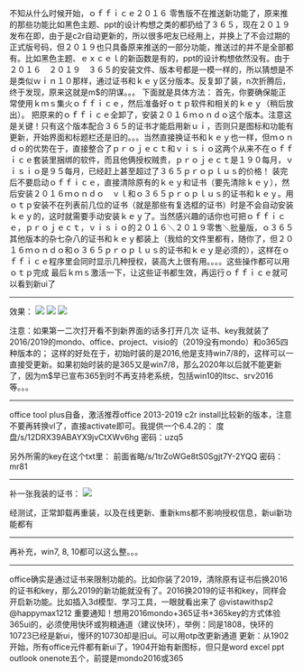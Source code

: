 不知从什么时候开始，ｏｆｆｉｃｅ２０１６ 零售版不在推送新功能了，原来推的那些功能比如黑色主题、ppt的设计构想之类的都扔给了３６５，现在２０１９发布在即，由于是c2r自动更新的，所以很多吧友已经用上，并换上了不会过期的正式版号码，但２０１９也只具备原来推送的一部分功能，推送过的并不是全部都有。比如黑色主题、ｅｘｃｅｌ的新函数是有的，ppt的设计构想依然没有。由于２０１６　２０１９　３６５的安装文件、版本号都是一模一样的，所以猜想是不是类似ｗｉｎ１０那样，通过证书和ｋｅｙ区分版本。反复卸了装，n次折腾后，终于发现，原来这就是m$的阴谋。。。
下面就是具体方法：
首先，你要确保能正常使用ｋｍｓ集火ｏｆｆｉｃｅ，然后准备好ｏｔｐ软件和相关的ｋｅｙ（稍后放出）。
把原来的ｏｆｆｉｃｅ全卸了，安装２０１６ｍｏｎｄｏ这个版本。注意这是关键！只有这个版本配合３６５的证书才能启用新ｕｉ，否则只是图标和功能有更新，开始界面和标题栏还是旧的。。。当然直接换证书和ｋｅｙ也一样，但ｍｏｎｄｏ的优势在于，直接整合了ｐｒｏｊｅｃｔ和ｖｉｓｉｏ这两个从来不在ｏｆｆｉｃｅ套装里捆绑的软件，而且他俩授权贼贵，ｐｒｏｊｅｃｔ是１９０每月，ｖｉｓｉｏ是９５每月，已经赶上甚至超过了３６５ｐｒｏｐｌｕｓ的价格！
装完后不要启动ｏｆｆｉｃｅ，直接清除原有的ｋｅｙ和证书（要先清除ｋｅｙ），然后安装２０１６ｍｏｎｄｏ　ｖｌ和ｏ３６５ｐｒｏｐｌｕｓ的证书和ｋｅｙ。用ｏｔｐ安装不在列表前几位的证书（就是那些有复选框的证书）时是不会自动安装ｋｅｙ的，这时就需要手动安装ｋｅｙ了。当然感兴趣的话你也可把ｏｆｆｉｃｅ，ｐｒｏｊｅｃｔ，ｖｉｓｉｏ的２０１６＼２０１９零售＼批量版，ｏ３６５其他版本的杂七杂八的证书和ｋｅｙ都装上（我给的文件里都有，随你了，但２０１６ｍｏｎｄｏ和ｏ３６５ｐｒｏｐｌｕｓ的证书和ｋｅｙ是必须的），这样在ｏｆｆｉｃｅ程序里会同时显示几种授权，装高大上很有用。。。。这些操作都可以用ｏｔｐ完成
最后ｋｍｓ激活一下，让这些证书都生效，再运行ｏｆｆｉｃｅ就可以看到新ui了
***
效果：
![](https://wvbarchive.s3-ap-northeast-1.amazonaws.com/5846905913/592cdb3fb13533fa973e4119a5d3fd1f40345b76.jpg)
![](https://wvbarchive.s3-ap-northeast-1.amazonaws.com/5846905913/94cbe095a4c27d1eeaf7e9f316d5ad6edcc4382d.jpg)
![](https://wvbarchive.s3-ap-northeast-1.amazonaws.com/5846905913/8808a4cfc3fdfc03a0a8318fd93f8794a5c2262e.jpg)

注意：如果第一二次打开看不到新界面的话多打开几次
证书、key我就装了2016/2019的mondo、office、project、visio的（2019没有mondo）和o365四种版本的；
这样的好处在于，初始时装的是2016,他是支持win7/8的，这样可以一直接受更新。如果初始时装的是365又是win7/8，那么2020年以后就不能更新了，因为m$早已宣布365到时不再支持老系统，包括win10的ltsc、srv2016等。。。
***
office tool plus自备，激活推荐office 2013-2019 c2r install比较新的版本，注意不要再转换vl了，直接activate即可。我提供一个6.4.2的：
度盘/s/12DRX39ABAYX9jvCtXWv6hg 密码：uzq5

另外所需的key在这个txt里：
前面省略/s/1trZoWGe8tS0Sgjt7Y-2YQQ 密码：mr81
***
补一张我装的证书：
![](https://wvbarchive.s3-ap-northeast-1.amazonaws.com/5846905913/dc76b659ccbf6c818d72f3dfb13eb13532fa40b1.jpg)

经测试，正常卸载再重装，以及在线更新、重新kms都不影响授权信息，新ui新功能都有
***
再补充，win7, 8, 10都可以这么整。。。
***
office确实是通过证书来限制功能的。比如你装了2019，清除原有证书后换2016的证书和key，那么2019的新功能就没有了。2016换2019的证书和key，同样会开启新功能。比如插入3d模型、学习工具，一眼就看出来了
@vistawithsp2 @happymax1212
重要通知！想用2016mondo+365证书+365key的方式体验365ui的，必须使用快环或狗粮通道（建议快环），举例：同是1808，快环的10723已经是新ui，慢环的10730却是旧ui。可以用otp改更新通道
更新：从1902开始，所有office元件都有新ui了，1904开始有新图标，但只是word excel ppt outlook onenote五个，前提是mondo2016或365